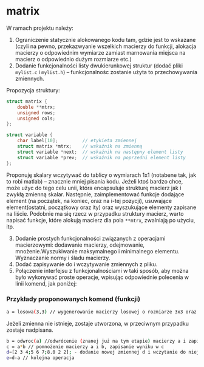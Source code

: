 # matrix

W ramach projektu należy:

1. Ograniczenie statycznie alokowanego kodu tam, gdzie jest to wskazane (czyli na pewno, przekazwyanie wszelkich macierzy do funkcji, alokacja macierzy o odpowiednim wymiarze
zamiast marnowania miejsca na macierz o odpowiednio dużym rozmiarze etc.)
2. Dodanie funkcjonalności listy dwukierunkowej struktur (dodać pliki `mylist.c` i `mylist.h`) – funkcjonalnośc zostanie użyta to przechowywania zmiennych.

Propozycja struktury:

```c
struct matrix {
    double **mtrx;
    unsigned rows;
    unsigned cols;
};

struct variable {
    char label[10];         // etykieta zmiennej
    struct matrix *mtrx;    // wskaźnik na zmienną
    struct variable *next;  // wskaźnik na następny element listy
    struct variable *prev;  // wskaźnik na poprzedni element listy
};
```
Proponuję skalary wczytywać do tablicy o wymiarach 1x1 (notabene tak, jak to robi matlab) – znacznie mniej pisania kodu. Jeżeli ktoś bardzo chce, może użyc do tego celu unii, która encapsuluje strukturę macierz jak i zwykłą zmienną skalar. Następnie, zaimplementować funkcje dodające element (na początek, na koniec, oraz na i-tej pozycji), usuwające element(ostatni, początkowy oraz ity) oraz wyszukujące elementy zapisane na liście. Podobnie ma się rzecz w przypadku struktury macierz, warto napisać funkcje, które alokują macierz dla pola `**mtrx`, zwalniają po użyciu, itp.

3. Dodanie prostych funkcjonalności związanych z operacjami macierzowymi: dodawanie macierzy, odejmowanie, mnożenie.Wyszukiwanie maksymalnego i minimalnego elementu. Wyznaczanie normy i śladu macierzy.
4. Dodać zapisywanie do i wczytywanie zmiennych z pliku.
5. Połączenie interfejsu z funkcjonalnościami w taki sposób, aby można było wykonywać proste operacje, wpisując odpowiednie polecenia w linii komend, jak poniżej:

### Przykłady proponowanych komend (funkcji)

```bash
a = losowa(3,3) // wygenerowanie macierzy losowej o rozmiarze 3x3 oraz zapisanie jej w zmiennej
```

Jeżeli zmienna nie istnieje, zostaje utworzona, w przeciwnym przypadku zostaje nadpisana.

```bash
b = odwroc(a) //odwrócenie (znanej już na tym etapie) macierzy a i zapisanie jej w zmiennej b
c = a*b // pomnożenie macierzy a i b, zapisanie wyniku w c
d=[2 3 4;5 6 7;8.0 2 2]; - dodanie nowej zmiennej d i wczytanie do niej tablicy.
e=d-a // kolejna operacja
```
